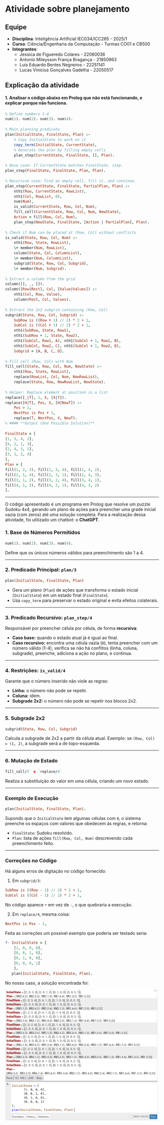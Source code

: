 # Atividade sobre planejamento

## Equipe
- **Disciplina**: Inteligência Artificial IEC034/ICC265 - 2025/1  
- **Curso**: Ciência/Engenharia da Computação - Turmas CO01 e CB500  
- **Integrantes**:
  - Jessica de Figueredo Colares - 22060036
  - Antonio Mileysson França Bragança - 21850963
  - Luís Eduardo Bentes Negreiros - 22251141
  - Lucas Vinícius Gonçalves Gadelha - 22050517
## Explicação da atividade 
#### 1. Analisar o código abaixo em Prolog  que não está funcionando, e explicar porque não funciona.

```prolog
% Define numbers 1-4
num(1). num(2). num(3). num(4).

% Main planning predicate
plan(InitialState, FinalState, Plan) :-
    % Copy InitialState to work on it
    copy_term(InitialState, CurrentState),
    % Generate the plan by filling empty cells
    plan_step(CurrentState, FinalState, [], Plan).

% Base case: If CurrentState matches FinalState, stop.
plan_step(FinalState, FinalState, Plan, Plan).

% Recursive case: Find an empty cell, fill it, and continue.
plan_step(CurrentState, FinalState, PartialPlan, Plan) :-
    nth1(Row, CurrentState, RowList),
    nth1(Col, RowList, 0),
    num(Num),
    is_valid(CurrentState, Row, Col, Num),
    fill_cell(CurrentState, Row, Col, Num, NewState),
    Action = fill(Row, Col, Num),
    plan_step(NewState, FinalState, [Action | PartialPlan], Plan).

% Check if Num can be placed at (Row, Col) without conflicts
is_valid(State, Row, Col, Num) :-
    nth1(Row, State, RowList),
    \+ member(Num, RowList),
    column(State, Col, ColumnList),
    \+ member(Num, ColumnList),
    subgrid(State, Row, Col, Subgrid),
    \+ member(Num, Subgrid).

% Extract a column from the grid
column([], _, []).
column([Row|Rest], Col, [Value|Values]) :-
    nth1(Col, Row, Value),
    column(Rest, Col, Values).

% Extract the 2x2 subgrid containing (Row, Col)
subgrid(State, Row, Col, Subgrid) :-
    SubRow is ((Row • 1) // 2) * 2 + 1,
    SubCol is ((Col • 1) // 2) * 2 + 1,
    nth1(SubRow, State, Row1),
    nth1(SubRow + 1, State, Row2),
    nth1(SubCol, Row1, A), nth1(SubCol + 1, Row1, B),
    nth1(SubCol, Row2, C), nth1(SubCol + 1, Row2, D),
    Subgrid = [A, B, C, D].

% Fill cell (Row, Col) with Num
fill_cell(State, Row, Col, Num, NewState) :-
    nth1(Row, State, RowList),
    replace(RowList, Col, Num, NewRowList),
    replace(State, Row, NewRowList, NewState).

% Helper: Replace element at position in a list
replace([_|T], 1, X, [X|T]).
replace([H|T], Pos, X, [H|NewT]) :-
    Pos > 1,
    NextPos is Pos • 1,
    replace(T, NextPos, X, NewT).
% #### **Output (One Possible Solution)**

FinalState = [
[1, 3, 4, 2],
[4, 2, 1, 3],
[2, 4, 3, 1],
[3, 1, 2, 4]
],
Plan = [
fill(1, 2, 3), fill(1, 3, 4), fill(1, 4, 2),
fill(2, 1, 4), fill(2, 3, 1), fill(2, 4, 3),
fill(3, 1, 2), fill(3, 2, 4), fill(3, 4, 1),
fill(4, 1, 3), fill(4, 2, 1), fill(4, 3, 2)
].
```
---


O código apresentado é um programa em Prolog que resolve um puzzle Sudoku 4x4, gerando um plano de ações para preencher uma grade inicial vazia (com zeros) até uma solução completa. Para a realização dessa atividade, foi utilizado um chatbot: o **ChatGPT**.

### **1. Base de Números Permitidos**
```prolog
num(1). num(2). num(3). num(4).
```
Define que os únicos números válidos para preenchimento são 1 a 4.

---

### **2. Predicado Principal: `plan/3`**
```prolog
plan(InitialState, FinalState, Plan)
```
- Gera um plano (`Plan`) de ações que transforma o estado inicial (`InitialState`) em um estado final (`FinalState`).
- Usa `copy_term` para preservar o estado original e evita efeitos colaterais.

---

### **3. Predicado Recursivo: `plan_step/4`**
Responsável por preencher célula por célula, de forma **recursiva**:
- **Caso base:** quando o estado atual já é igual ao final.
- **Caso recursivo:** encontra uma célula vazia (`0`), tenta preencher com um número válido (1-4), verifica se não há conflitos (linha, coluna, subgrade), preenche, adiciona a ação no plano, e continua.

---

### **4. Restrições: `is_valid/4`**
Garante que o número inserido não viole as regras:
- **Linha:** o número não pode se repetir.
- **Coluna:** idem.
- **Subgrade 2x2:** o número não pode se repetir nos blocos 2x2.

---

### **5. Subgrade 2x2**
```prolog
subgrid(State, Row, Col, Subgrid)
```
Calcula a subgrade de 2x2 a partir da célula atual. Exemplo: se `(Row, Col) = (1, 2)`, a subgrade será a de topo-esquerda.

---

### **6. Mutação de Estado**
```prolog
fill_cell/5` e `replace/4`
```
Realiza a substituição do valor em uma célula, criando um novo estado.

---

### **Exemplo de Execução**
```prolog
plan(InitialState, FinalState, Plan).
```
Supondo que o `InitialState` tem algumas células com `0`, o sistema preenche os espaços com valores que obedecem às regras, e retorna:
- `FinalState`: Sudoku resolvido.
- `Plan`: lista de ações `fill(Row, Col, Num)` descrevendo cada preenchimento feito.

---

### **Correções no Código**
Há alguns erros de digitação no código fornecido:

1. Em `subgrid/3`:
```prolog
SubRow is ((Row - 1) // 2) * 2 + 1,
SubCol is ((Col - 1) // 2) * 2 + 1,
```
No código aparece `•` em vez de `-`, o que quebraria a execução.

2. Em `replace/4`, mesma coisa:
```prolog
NextPos is Pos - 1,
```
Feita as correções um possível exemplo que poderia ser testado seria:

```prolog
?- InitialState = [
    [1, 0, 0, 0],
    [0, 0, 1, 0],
    [0, 1, 0, 0],
    [0, 0, 0, 1]
    ],
   plan(InitialState, FinalState, Plan).
```
No nosso caso, a solução encontrada foi:

<img src="assets/teste_codigo_planejamento_sudoku.png" alt="Solução 5" width="500"/>



